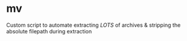 # mv
Custom script to automate extracting *LOTS* of archives &amp; stripping the absolute filepath during extraction
